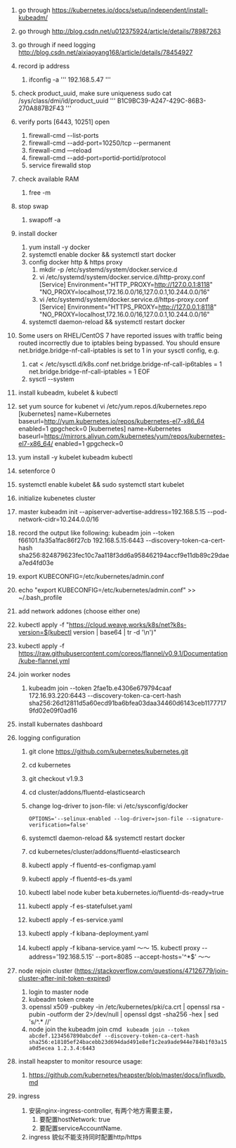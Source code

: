 1. go through https://kubernetes.io/docs/setup/independent/install-kubeadm/
2. go through http://blog.csdn.net/u012375924/article/details/78987263
3. go through if need logging http://blog.csdn.net/aixiaoyang168/article/details/78454927
3. record ip address
   1. ifconfig -a
    '''  192.168.5.47 '''
4. check product_uuid, make sure uniqueness
  sudo cat /sys/class/dmi/id/product_uuid
    '''  B1C9BC39-A247-429C-86B3-270A887B2F43  '''
5. verify ports [6443, 10251] open
   1. firewall-cmd --list-ports
   2. firewall-cmd --add-port=10250/tcp --permanent
   3. firewall-cmd —reload
   4. firewall-cmd --add-port=portid-portid/protocol
   5. service firewalld stop
6. check available RAM
   1. free -m
7. stop swap
   1. swapoff -a
8. install docker
   1. yum install -y docker
   2. systemctl enable docker && systemctl start docker
   3. config docker http & https proxy
      1. mkdir -p /etc/systemd/system/docker.service.d
      2. vi /etc/systemd/system/docker.service.d/http-proxy.conf
      [Service]
      Environment="HTTP_PROXY=http://127.0.0.1:8118" "NO_PROXY=localhost,172.16.0.0/16,127.0.0.1,10.244.0.0/16"
      3. vi /etc/systemd/system/docker.service.d/https-proxy.conf
      [Service]
      Environment="HTTPS_PROXY=http://127.0.0.1:8118" "NO_PROXY=localhost,172.16.0.0/16,127.0.0.1,10.244.0.0/16"
   4. systemctl daemon-reload && systemctl restart docker
9. Some users on RHEL/CentOS 7 have reported issues with traffic being routed incorrectly due to iptables being bypassed. You should ensure net.bridge.bridge-nf-call-iptables is set to 1 in your sysctl config, e.g.
   1. cat <<EOF >  /etc/sysctl.d/k8s.conf
net.bridge.bridge-nf-call-ip6tables = 1
net.bridge.bridge-nf-call-iptables = 1
EOF
   2. sysctl --system
10. install kubeadm, kubelet & kubectl
   1. set yum source for kubenet
   vi /etc/yum.repos.d/kubernetes.repo
   [kubernetes]
   name=Kubernetes
   baseurl=http://yum.kubernetes.io/repos/kubernetes-el7-x86_64
   enabled=1
   gpgcheck=0
   [kubernetes]
   name=Kubernetes
   baseurl=https://mirrors.aliyun.com/kubernetes/yum/repos/kubernetes-el7-x86_64/
   enabled=1
   gpgcheck=0
   2. yum install -y kubelet kubeadm kubectl
   3. setenforce 0
   4. systemctl enable kubelet && sudo systemctl start kubelet
11. initialize kubenetes cluster
   1. master
      kubeadm init --apiserver-advertise-address=192.168.5.15 --pod-network-cidr=10.244.0.0/16
   2. record the output like following:
   kubeadm join --token f66101.fa35a1fac86f27cb 192.168.5.15:6443 --discovery-token-ca-cert-hash sha256:824879623fec10c7aa118f3dd6a958462194accf9e11db89c29daea7ed4fd03e
   3. export KUBECONFIG=/etc/kubernetes/admin.conf
   4. echo "export KUBECONFIG=/etc/kubernetes/admin.conf" >> ~/.bash_profile
12. add network addones (choose either one)
   1. kubectl apply -f "https://cloud.weave.works/k8s/net?k8s-version=$(kubectl version | base64 | tr -d '\n')"
   2. kubectl apply -f https://raw.githubusercontent.com/coreos/flannel/v0.9.1/Documentation/kube-flannel.yml
13. join worker nodes
    1. kubeadm join --token 2fae1b.e4306e679794caaf 172.16.93.220:6443 --discovery-token-ca-cert-hash sha256:26d12811d5a60ecd91ba6bfea03daa34460d6143ceb11777179fd02e09f0ad16
14. install kubernates dashboard
15. logging configuration
    1. git clone https://github.com/kubernetes/kubernetes.git
    2. cd kubernetes
    3. git checkout v1.9.3
    4. cd cluster/addons/fluentd-elasticsearch
    5. change log-driver to json-file: vi /etc/sysconfig/docker  
       
       ` OPTIONS='--selinux-enabled --log-driver=json-file --signature-verification=false' `
    6. systemctl daemon-reload && systemctl restart docker
    7. cd kubernetes/cluster/addons/fluentd-elasticsearch
    8. kubectl apply -f fluentd-es-configmap.yaml
    9. kubectl apply -f fluentd-es-ds.yaml
    10. kubectl label node kuber beta.kubernetes.io/fluentd-ds-ready=true
    11. kubectl apply -f es-statefulset.yaml
    12. kubectl apply -f es-service.yaml 
    13. kubectl apply -f kibana-deployment.yaml
    14. kubectl apply -f kibana-service.yaml
    ～～ 15. kubectl proxy --address='192.168.5.15' --port=8085 --accept-hosts='^*$' ～～
16. node rejoin cluster (https://stackoverflow.com/questions/47126779/join-cluster-after-init-token-expired)
    1. login to master node
    2. kubeadm token create
    3. openssl x509 -pubkey -in /etc/kubernetes/pki/ca.crt | openssl rsa -pubin -outform der 2>/dev/null | openssl dgst -sha256 -hex | sed 's/^.* //'
    4. node join the kubeadm join cmd
    ` kubeadm join --token abcdef.1234567890abcdef --discovery-token-ca-cert-hash sha256:e18105ef24bacebb23d694dad491e8ef1c2ea9ade944e784b1f03a15a0d5ecea 1.2.3.4:6443`
17. install heapster to monitor resource usage:
    1. https://github.com/kubernetes/heapster/blob/master/docs/influxdb.md

18. ingress
    1. 安装nginx-ingress-controller, 有两个地方需要主要， 
       1. 要配置hostNetwork: true
       2. 要配置serviceAccountName.
    2. ingress 貌似不能支持同时配置http/https
